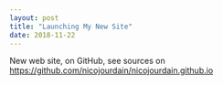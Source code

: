 ```yaml
---
layout: post
title: "Launching My New Site"
date: 2018-11-22
---
```


New web site, on GitHub, see sources on https://github.com/nicojourdain/nicojourdain.github.io

